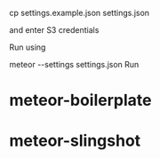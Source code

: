 cp settings.example.json settings.json 

and enter S3 credentials

Run using 

meteor --settings settings.json Run

# meteor-boilerplate
# meteor-slingshot

